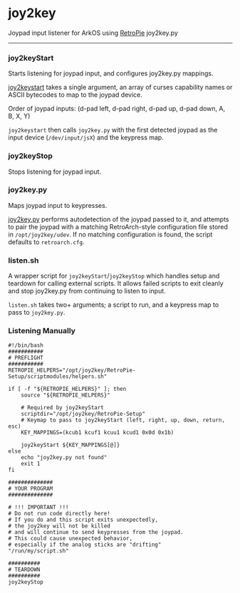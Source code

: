 # joy2key #
Joypad input listener for ArkOS using [RetroPie](https://github.com/RetroPie/) joy2key.py

---

### joy2keyStart ###
Starts listening for joypad input, and configures joy2key.py mappings.

[joy2keystart]() takes a single argument,
an array of curses capability names or ASCII bytecodes to map to the joypad device.

Order of joypad inputs:
(d-pad left, d-pad right, d-pad up, d-pad down, A, B, X, Y)

`joy2keystart` then calls `joy2key.py`
with the first detected joypad as the input device (`/dev/input/jsX`) and the keypress map.

### joy2keyStop ###
Stops listening for joypad input.

### joy2key.py ###
Maps joypad input to keypresses.

[joy2key.py]() performs autodetection of the joypad passed to it,
and attempts to pair the joypad with a matching
RetroArch-style configuration file stored in 
`/opt/joy2key/udev`. If no matching configuration is found,
the script defaults to `retroarch.cfg`.

### listen.sh ###
A wrapper script for `joy2keyStart`/`joy2keyStop`
which handles setup and teardown for calling external scripts.
It allows failed scripts to exit cleanly
and stop joy2key.py from continuing to listen to input.

`listen.sh` takes two+ arguments;
a script to run, and a keypress map to pass to `joy2key.py`.

### Listening Manually ###

```shell
#!/bin/bash
###########
# PREFLIGHT
###########
RETROPIE_HELPERS="/opt/joy2key/RetroPie-Setup/scriptmodules/helpers.sh"

if [ -f "${RETROPIE_HELPERS}" ]; then
	source "${RETROPIE_HELPERS}"

	# Required by joy2keyStart
	scriptdir="/opt/joy2key/RetroPie-Setup"
	# Keymap to pass to joy2keyStart (left, right, up, down, return, esc)
	KEY_MAPPINGS=(kcub1 kcuf1 kcuu1 kcud1 0x0d 0x1b)

	joy2keyStart ${KEY_MAPPINGS[@]}
else
	echo "joy2key.py not found"
	exit 1
fi

##############
# YOUR PROGRAM
##############

# !!! IMPORTANT !!!
# Do not run code directly here!
# If you do and this script exits unexpectedly,
# the joy2key will not be killed
# and will continue to send keypresses from the joypad.
# This could cause unexpected behavior,
# especially if the analog sticks are "drifting"
"/run/my/script.sh"

##########
# TEARDOWN
##########
joy2keyStop
```
